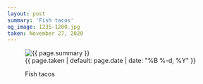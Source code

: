 ```yaml
---
layout: post
summary: 'Fish tacos'
og_image: 1235-1280.jpg
taken: November 27, 2020
---
```


<figure class="post">
 <img alt="{{ page.summary }}" sizes="(min-width: 700px) 50vw, calc(100vw - 2rem)" src="{{ site.assets_url }}/1235-640.jpg" srcset="{{ site.assets_url }}/1235-320.jpg 320w, {{ site.assets_url }}/1235-640.jpg 640w, {{ site.assets_url }}/1235-960.jpg 960w, {{ site.assets_url }}/1235-1280.jpg 1280w"/>
 <figcaption>
  <time>
   {{ page.taken | default: page.date | date: "%B %-d, %Y" }}
  </time>
  <p>
   Fish tacos
  </p>
 </figcaption>
</figure>
